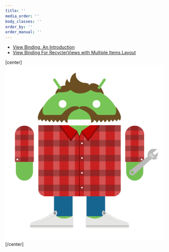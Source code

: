 ```yaml
---
title: ''
media_order: ''
body_classes: ''
order_by: ''
order_manual: ''
---
```


* [View Binding, An Introduction](./introduction)
* [View Binding For RecyclerViews with Multiple Items Layout](./viewbinding-for-lists)

[center]![Your personal Android Worker](avatar_03_01.PNG)[/center]